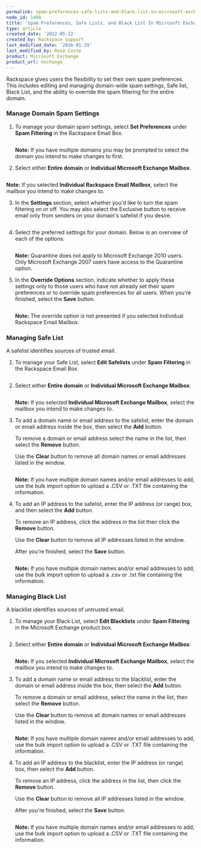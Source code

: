 ```yaml
---
permalink: spam-preferences-safe-lists-and-black-list-in-microsoft-exchange/
node_id: 1400
title: 'Spam Preferences, Safe Lists, and Black List In Microsoft Exchange'
type: article
created_date: '2012-05-22'
created_by: Rackspace Support
last_modified_date: '2016-01-29'
last_modified_by: Rose Coste
product: Microsoft Exchange
product_url: exchange
---
```


Rackspace gives users the flexibility to set their own spam
preferences. This includes editing and managing
domain-wide spam settings, Safe list, Black List, and the ability to
override the spam filtering for the entire domain.

### Manage Domain Spam Settings

1. To manage your domain spam settings, select **Set Preferences** under
   **Spam Filtering** in the Rackspace Email Box.

   <img src="{% asset_path exchange/spam-preferences-safe-lists-and-black-list-in-microsoft-exchange/SpamHex.png %}" alt="" />

   **Note:** If you have multiple domains you may be prompted to select the
   domain you intend to make changes to first.

2. Select either **Entire domain** or **Individual Microsoft
   Exchange Mailbox**.

   <img src="{% asset_path exchange/spam-preferences-safe-lists-and-black-list-in-microsoft-exchange/SpamHexDos.png %}" alt="" />

  **Note:** If you selected **Individual Rackspace Email Mailbox**, select the
  mailbox you intend to make changes to.

3. In the **Settings** section, select whether you'd like to turn the spam
   filtering on or off. You may also select the Exclusive button to receive
   email only from senders on your domain's safelist if you desire.

   <img src="{% asset_path exchange/spam-preferences-safe-lists-and-black-list-in-microsoft-exchange/SpamHex6.png %}" alt="" />

4. Select the preferred settings for your domain. Below is an
   overview of each of the options:

   <img src="{% asset_path exchange/spam-preferences-safe-lists-and-black-list-in-microsoft-exchange/SpamHex3.png %}" alt="" />

   **Note:** Quarantine does not apply to Microsoft Exchange 2010 users. Only
   Microsoft Exchange 2007 users have access to the Quarantine option.

5. In the **Override Options** section, indicate whether to apply these
   settings only to those users who have not already set their spam preferences
   or to override spam preferences for all users. When you're finished,
   select the **Save** button.

   <img src="{% asset_path exchange/spam-preferences-safe-lists-and-black-list-in-microsoft-exchange/OverrideOptions.png %}" alt="" />

   **Note:** The override option is not presented if you selected
   Individual Rackspace Email Mailbox.

### Managing Safe List

A safelist identifies sources of trusted email.

1. To manage your Safe List, select **Edit Safelists** under **Spam
   Filtering** in the Rackspace Email Box.

   <img src="{% asset_path exchange/spam-preferences-safe-lists-and-black-list-in-microsoft-exchange/SpamHex5.png %}" alt="" />

2. Select either **Entire domain** or **Individual Microsoft
   Exchange Mailbox**.

   <img src="{% asset_path exchange/spam-preferences-safe-lists-and-black-list-in-microsoft-exchange/SpamHexDos.png %}" alt="" />

   **Note:** If you selected **Individual Microsoft Exchange Mailbox**, select the
   mailbox you intend to make changes to.

3. To add a domain name or email address to the safelist, enter the
   domain or email address inside the box, then select the **Add** button.

   To remove a domain or email address select the name in the list, then
   select the **Remove** button.

   Use the **Clear** button to remove all domain
   names or email addresses listed in the window.

   <img src="{% asset_path exchange/spam-preferences-safe-lists-and-black-list-in-microsoft-exchange/EditSafeList3.png %}" alt="" />

   **Note:** If you have multiple domain names and/or email addresses to add,
   use the bulk import option to upload a .CSV or .TXT file containing the
   information.

4. To add an IP address to the safelist, enter the IP address (or
   range) box, and then select the **Add** button.

   To remove an IP address,
   click the address in the list then click the **Remove** button.

   Use the **Clear** button to remove all IP addresses listed in the window.

   After you're finished, select the **Save** button.

   <img src="{% asset_path exchange/spam-preferences-safe-lists-and-black-list-in-microsoft-exchange/EditSafeList4.png %}" alt="" />

   **Note:** If you have multiple domain names and/or email addresses to add,
   use the bulk import option to upload a .csv or .txt file containing the
   information.

### Managing Black List

A blacklist identifies sources of untrusted email.

1. To manage your Black List, select **Edit Blacklists** under **Spam
   Filtering** in the Microsoft Exchange product box.

   <img src="{% asset_path exchange/spam-preferences-safe-lists-and-black-list-in-microsoft-exchange/SpamHex4.png %}" alt="" />

2. Select either **Entire domain** or **Individual Microsoft
   Exchange Mailbox**.

   <img src="{% asset_path exchange/spam-preferences-safe-lists-and-black-list-in-microsoft-exchange/SpamHexDos.png %}" alt="" />

   **Note:** If you selected **Individual Microsoft Exchange Mailbox**, select the
  mailbox you intend to make changes to.

3. To add a domain name or email address to the blacklist, enter the
   domain or email address inside the box, then select the **Add** button.

   To remove a domain or email address, select the name in the list, then
   select the **Remove** button.

   Use the **Clear** button to remove all domain names or
   email addresses listed in the window.

   <img src="{% asset_path exchange/spam-preferences-safe-lists-and-black-list-in-microsoft-exchange/EditBlackList3.png %}" alt="" />

   **Note:** If you have multiple domain names and/or email addresses to add,
   use the bulk import option to upload a .CSV or .TXT file containing the
   information.

4. To add an IP address to the blacklist, enter the IP address (or range)
   box, then select the **Add** button.

   To remove an IP address, click the
   address in the list, then click the **Remove** button.

   Use the **Clear** button to remove all IP addresses listed in the window.

   After you're finished, select the **Save** button.

   <img src="{% asset_path exchange/spam-preferences-safe-lists-and-black-list-in-microsoft-exchange/EditBlackList4.png %}" alt="" />

   **Note:** If you have multiple domain names and/or email addresses to add,
   use the bulk import option to upload a .CSV or .TXT file containing the
   information.
